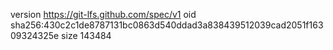 version https://git-lfs.github.com/spec/v1
oid sha256:430c2c1de8787131bc0863d540ddad3a838439512039cad2051f16309324325e
size 143484
